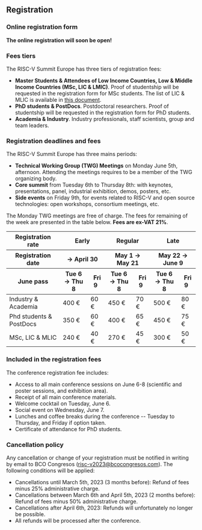 ## Registration

### Online registration form

**The online registration will soon be open!**

### Fees tiers

The RISC-V Summit Europe has three tiers of registration fees:

 - **Master Students & Attendees of Low Income Countries, Low & Middle
   Income Countries (MSc, LIC & LMIC)**. Proof of studentship will be
   requested in the registration form for MSc students. The list of
   LIC & MLIC is available in [this
   document](media/lic-mlic/lic-mlic.pdf).
 - **PhD students & PostDocs**. Postdoctoral researchers. Proof of
   studentship will be requested in the registration form for PhD
   students.
 - **Academia & Industry**. Industry professionals, staff scientists,
   group and team leaders.

### Registration deadlines and fees

The RISC-V Summit Europe has three mains periods:

 - **Technical Working Group (TWG) Meetings** on Monday June 5th,
   afternoon. Attending the meetings requires to be a member of the
   TWG organizing body.
 - **Core summit** from Tuesday 6th to Thursday 8th: with keynotes,
   presentations, panel, industrial exhibition, demos, posters, etc.
 - **Side events** on Friday 9th, for events related to RISC-V and
   open source technologies: open workshops, consortium meetings, etc.

The Monday TWG meetings are free of charge. The fees for remaining of
the week are presented in the table below. **Fees are ex-VAT 21%**.

<table class="fees">
  <thead>
    <tr>
      <th>Registration rate</th>
      <th colspan="2">Early</th>
      <th colspan="2">Regular</th>
      <th colspan="2">Late</th>
    </tr>
    <tr>
      <th>Registration date</th>
      <th colspan="2">&rarr; April 30</th>
      <th colspan="2">May 1 &rarr; May 21</th>
      <th colspan="2">May 22 &rarr; June 9</th>
    </tr>
    <tr>
      <th>June pass</th>
      <th>Tue 6 &rarr; Thu 8</th>
      <th>&nbsp;Fri 9&nbsp;</th>
      <th>Tue 6 &rarr; Thu 8</th>
      <th>&nbsp;Fri 9&nbsp;</th>
      <th>Tue 6 &rarr; Thu 8</th>
      <th>&nbsp;Fri 9&nbsp;</th>
    </tr>
  </thead>
  <tbody>
    <tr>
      <td>Industry & Academia</td>
      <td>400 €</td>
      <td>60 €</td>
      <td>450 €</td>
      <td>70 €</td>
      <td>500 €</td>
      <td>80 €</td>
    </tr>
    <tr>
      <td>Phd students & PostDocs</td>
      <td>350 €</td>
      <td>60 €</td>
      <td>400 €</td>
      <td>65 €</td>
      <td>450 €</td>
      <td>75 €</td>
    </tr>
    <tr>
      <td>MSc, LIC & MLIC</td>
      <td>240 €</td>
      <td>40 €</td>
      <td>270 €</td>
      <td>45 €</td>
      <td>300 €</td>
      <td>50 €</td>
    </tr>
  </tbody>
</table>

### Included in the registration fees

The conference registration fee includes:

 - Access to all main conference sessions on June 6-8 (scientific and
   poster sessions, and exhibition area).
 - Receipt of all main conference materials.
 - Welcome cocktail on Tuesday, June 6.
 - Social event on Wednesday, June 7.
 - Lunches and coffee breaks during the conference -- Tuesday to
   Thursday, and Friday if option taken.
 - Certificate of attendance for PhD students.

### Cancellation policy

Any cancellation or change of your registration must be notified in
writing by email to BCO Congresos
([risc-v2023@bcocongresos.com](mailto:risc-v2023@bcocongresos.com)). The
following conditions will be applied:

- Cancellations until March 5th, 2023 (3 months before): Refund of
  fees minus 25% administrative charge.
- Cancellations between March 6th and April 5th, 2023 (2 months
  before): Refund of fees minus 50% administrative charge.
- Cancellations after April 6th, 2023: Refunds will unfortunately no
  longer be possible.
- All refunds will be processed after the conference.
